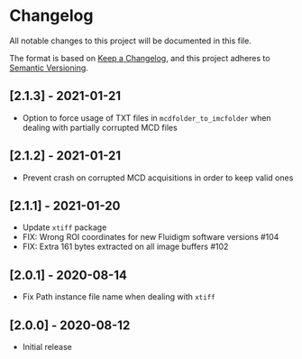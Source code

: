 # Changelog

All notable changes to this project will be documented in this file.

The format is based on [Keep a Changelog](https://keepachangelog.com/en/1.0.0/),
and this project adheres to [Semantic Versioning](https://semver.org/spec/v2.0.0.html).

## [2.1.3] - 2021-01-21
- Option to force usage of TXT files in `mcdfolder_to_imcfolder` when dealing with partially corrupted MCD files 

## [2.1.2] - 2021-01-21
- Prevent crash on corrupted MCD acquisitions in order to keep valid ones

## [2.1.1] - 2021-01-20
- Update `xtiff` package
- FIX: Wrong ROI coordinates for new Fluidigm software versions #104
- FIX: Extra 161 bytes extracted on all image buffers #102

## [2.0.1] - 2020-08-14
- Fix Path instance file name when dealing with `xtiff`

## [2.0.0] - 2020-08-12
- Initial release

